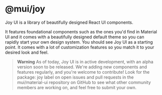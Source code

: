 # @mui/joy

Joy UI is a library of beautifully designed React UI components.

It features foundational components such as the ones you'd find in Material UI and it comes with a beautifully designed default theme so you can rapidly start your own design system. You should see Joy UI as a starting point. It comes with a lot of customization features so you match it to your desired look and feel.

> **Warning**
> As of today, Joy UI is in active development, with an alpha version soon to be released.
> We're adding new components and features regularly, and you're welcome to contribute!
> Look for the package: joy label on open issues and pull requests in the mui/material-ui repository on GitHub to see what other community members are working on, and feel free to submit your own.


